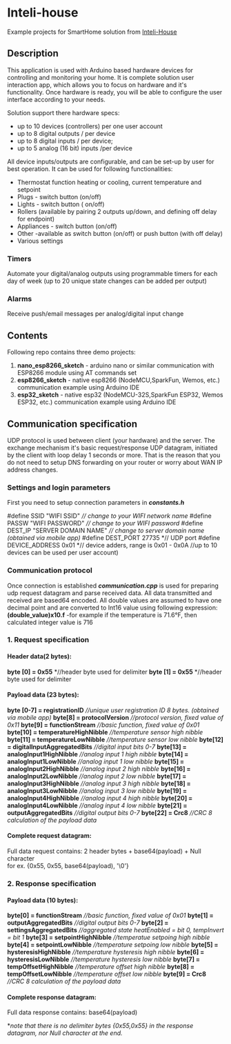 
# Inteli-house
Example projects for  SmartHome solution from [Inteli-House]

## Description

This application is used with Arduino based hardware devices for controlling and monitoring your home.
It is complete solution user interaction app, which allows you to focus on hardware and it's functionality.
Once hardware is ready, you will be able to configure the user interface according to your needs.

Solution support there hardware specs:
- up to 10 devices (controllers) per one user account
- up to 8 digital outputs / per device
- up to 8 digital inputs / per device;
- up to 5 analog (16 bit) inputs /per device

All device inputs/outputs are configurable, and can be set-up by user for best operation.
It can be used for following functionalities: 
- Thermostat function heating or cooling, current temperature and setpoint
- Plugs - switch button (on/off)
- Lights - switch button ( on/off)
- Rollers (available by pairing 2 outputs up/down, and defining off delay for endpoint)
- Appliances - switch button (on/off)
- Other -available as switch button (on/off) or push button (with off delay)
- Various settings

### Timers
Automate your digital/analog outputs using programmable timers for each day of week (up to 20 unique state changes can be added per output)
  
### Alarms
Receive push/email messages per analog/digital input change
## Contents
Following repo contains three demo projects:
1) **nano_esp8266_sketch** - arduino nano or similar communication with ESP8266 module using AT commands set
2) **esp8266_sketch** - native esp8266 (NodeMCU,SparkFun, Wemos,  etc.) communication example using Arduino IDE
3) **esp32_sketch** - native esp32 (NodeMCU-32S,SparkFun ESP32, Wemos ESP32, etc.) communication example using Arduino IDE

## Communication specification
UDP protocol is used between client (your hardware) and the server. The exchange mechanism it's basic request/response  UDP datagram, initiated by the client with loop delay 1 seconds or more. That is the reason that you do not need to setup DNS forwarding on your router or worry about WAN IP address changes.

### Settings and login parameters

First you need to setup connection parameters in ***constants.h*** 

#define SSID                "WIFI SSID"             *// change to your WIFI network name*
#define PASSW               "WIFI PASSWORD"         *// change to your WIFI password*
#define DEST_IP             "SERVER DOMAIN NAME"    *// change to server domain name (obtained via mobile app)*
#define DEST_PORT           27735					*// UDP port
#define DEVICE_ADDRESS      0x01					*// device adders, range is 0x01 - 0x0A
//up to 10 devices can be used per user account)

### Communication protocol
Once connection is established ***communication.cpp*** is used for preparing udp request datagram and parse received data. All data transmitted and received are based64 encoded.
All double values are assumed to have one decimal point and are converted to Int16 value using following expression: 
**(double_value)x10.f** -for example if the temperature is 71.6°F, then calculated integer value is 716

### 1.  Request specification

#### Header data(2 bytes):
**byte [0]  = 0x55** 							*//header byte used for delimiter
**byte [1]  = 0x55** 							*//header byte used for delimiter

####  Payload data (23 bytes):
**byte [0-7]  = registrationID** 				*//unique user registration ID 8 bytes. (obtained via mobile app)*
**byte[8]	  = protocolVersion**     			*//protocol version, fixed value of 0x11*
**byte[9] 	  = functionStream**				*//basic function, fixed value of 0x01*
**byte[10]	  = temperatureHighNibble** 		*//temperature sensor high nibble*
**byte[11]    = temperatureLowNibble**  		*//temperature sensor  low nibble*
**byte[12]    = digitalInputAggregatedBits**	*//digital input bits 0-7*
**byte[13]    = analogInput1HighNibble**   		*//analog input 1 high nibble*
**byte[14]    = analogInput1LowNibble**         *//analog input 1 low nibble*
**byte[15]    = analogInput2HighNibble**    	*//analog input 2 high nibble*
**byte[16]    = analogInput2LowNibble**         *//analog input 2 low nibble*
**byte[17]    = analogInput3HighNibble**   	    *//analog input 3 high nibble*
**byte[18]    = analogInput3LowNibble**         *//analog input 3 low nibble*
**byte[19]    = analogInput4HighNibble**   	    *//analog input 4 high nibble*
**byte[20]    = analogInput4LowNibble**         *//analog input 4 low nibble*
**byte[21]    = outputAggregatedBits**			*//digital output bits 0-7*
**byte[22]    = Crc8**					     	*//CRC 8 calculation of the payload data*

####  Complete request datagram:
Full data request contains:  2 header bytes + base64(payload) + Null character  
for ex.  {0x55, 0x55, base64(payload), '\0'}

### 2. Response specification

####  Payload data (10 bytes):
**byte[0] 	 = functionStream**					*//basic function, fixed value of 0x01*
**byte[1]    = outputAggregatedBits**			*//digital output bits 0-7*
**byte[2]    = settingsAggregatedBits**			*//aggregated state heatEnabled = bit 0, tempInvert = bit 1*
**byte[3]    = setpointHighNibble**				*//temperatue setpoing high nibble*
**byte[4]    = setpointLowNibble**				*//temperature setpoing low nibble*
**byte[5]    = hysteresisHighNibble**			*//temperature hysteresis high nibble*
**byte[6]    = hysteresisLowNibble**			*//temperature hysteresis low nibble*
**byte[7]    = tempOffsetHighNibble**			*//temperature offset high nibble*
**byte[8]    = tempOffsetLowNibble**			*//temperature offset low nibble*
**byte[9]    = Crc8**					     	*//CRC 8 calculation of the payload data*

####  Complete response datagram:
Full data response contains:   base64(payload)

**note that there is no delimiter bytes {0x55,0x55} in the response datagram, nor Null character at the end.*


  [Inteli-House]: <http://inteli-house.com>